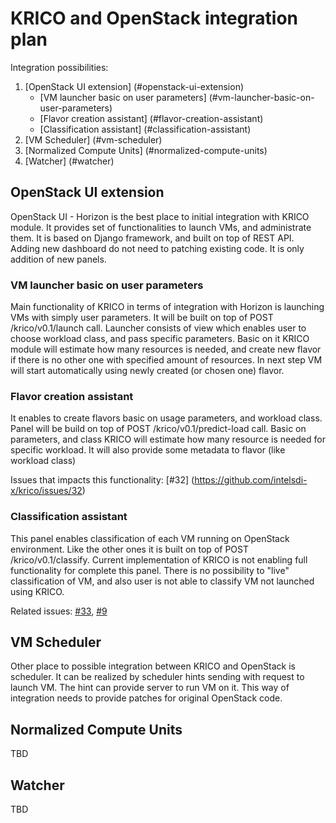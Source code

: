 # **KRICO and OpenStack integration plan**

Integration possibilities:

1. [OpenStack UI extension] (#openstack-ui-extension)
    * [VM launcher basic on user parameters] (#vm-launcher-basic-on-user-parameters)
    * [Flavor creation assistant] (#flavor-creation-assistant)
    * [Classification assistant] (#classification-assistant)
2. [VM Scheduler] (#vm-scheduler)
3. [Normalized Compute Units] (#normalized-compute-units)
4. [Watcher] (#watcher)

## OpenStack UI extension
OpenStack UI - Horizon is the best place to initial integration with KRICO module. It provides set of functionalities to launch VMs, and administrate them.
It is based on Django framework, and built on top of REST API.
Adding new dashboard do not need to patching existing code. It is only addition of new panels.

### VM launcher basic on user parameters
Main functionality of KRICO in terms of integration with Horizon is launching VMs with simply user parameters.
It will be built on top of POST /krico/v0.1/launch call. Launcher consists of view which enables user to choose workload class, and pass specific parameters.
Basic on it KRICO module will estimate how many resources is needed, and create new flavor if there is no other one with specified amount of resources.
In next step VM will start automatically using newly created (or chosen one) flavor.

### Flavor creation assistant
It enables to create flavors basic on usage parameters, and workload class. Panel will be build on top of POST /krico/v0.1/predict-load call.
Basic on parameters, and class KRICO will estimate how many resource is needed for specific workload. It will also provide some metadata to flavor (like workload class)

Issues that impacts this functionality: [#32] (https://github.com/intelsdi-x/krico/issues/32)

### Classification assistant
This panel enables classification of each VM running on OpenStack environment. Like the other ones it is built on top of POST /krico/v0.1/classify.
Current implementation of KRICO is not enabling full functionality for complete this panel. There is no possibility to "live" classification of VM, and also user is not able to classify VM not launched using KRICO.

Related issues: [#33](https://github.com/intelsdi-x/krico/issues/33), [#9](https://github.com/intelsdi-x/krico/issues/9)

## VM Scheduler
Other place to possible integration between KRICO and OpenStack is scheduler. It can be realized by scheduler hints sending with request to launch VM.
The hint can provide server to run VM on it.
This way of integration needs to provide patches for original OpenStack code.

## Normalized Compute Units
TBD

## Watcher
TBD
